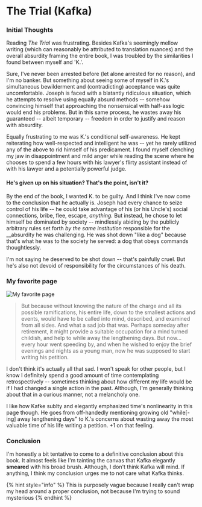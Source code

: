 # The Trial \(Kafka\)

### Initial Thoughts

Reading _The Trial_ was frustrating. Besides Kafka's seemingly mellow writing \(which can reasonably be attributed to translation nuances\) and the overall absurdity framing the entire book, I was troubled by the similarities I found between myself and 'K.'.

Sure, I've never been arrested before \(let alone arrested for no reason\), and I'm no banker. But something about seeing some of myself in K.'s simultaneous bewilderment and \(contradicting\) acceptance was quite uncomfortable. Joseph is faced with a blatantly ridiculous situation, which he attempts to resolve using equally absurd methods -- somehow convincing himself that approaching the nonsensical with half-ass logic would end his problems. But in this same process, he wastes away his guaranteed -- albeit temporary -- freedom in order to justify and reason with absurdity. 

Equally frustrating to me was K.'s conditional self-awareness. He kept reiterating how well-respected and intelligent he was -- yet he rarely utilized any of the above to rid himself of his predicament. I found myself clenching my jaw in disappointment and mild anger while reading the scene where he chooses to spend a few hours with his lawyer's flirty assistant instead of with his lawyer and a potentially powerful judge.

#### He's given up on his situation? That's the point, isn't it?

By the end of the book, I wanted K. to be guilty. And I think I've now come to the conclusion that he actually is. Joseph had every chance to seize control of his life -- he could take advantage of his \(or his Uncle's\) social connections, bribe, flee, escape, _anything._ But instead, he chose to let himself be dominated by society -- mindlessly abiding by the publicly arbitrary rules set forth _by the same institution_ responsible for the __absurdity he was challenging. He was shot down "like a dog" because that's what he was to the society he served: a dog that obeys commands thoughtlessly. 

I'm not saying he deserved to be shot down -- that's painfully cruel. But he's also not devoid of responsibility for the circumstances of his death.

### My favorite page

![My favorite page](../../.gitbook/assets/img_7759.png)

> But because without knowing the nature of the charge and all its possible ramifications, his entire life, down to the smallest actions and events, would have to be called into mind, described, and examined from all sides. And what a sad job that was. Perhaps someday after retirement, it might provide a suitable occupation for a mind turned childish, and help to while away the lengthening days. But now... every hour went speeding by, and when he wished to enjoy the brief evenings and nights as a young man, now he was supposed to start writing his petition.

I don't think it's actually all that sad. I won't speak for other people, but I know I definitely spend a good amount of time contemplating retrospectively -- sometimes thinking about how different my life would be if I had changed a single action in the past. Although, I'm generally thinking about that in a curious manner, not a melancholy one.

I like how Kafke sublty and elegantly emphasized time's nonlinearity in this page though. He goes from off-handedly mentioning growing old "while\[-ing\] away lengthening days" to K.'s concerns about wasting away the most valuable time of his life writing a petition. +1 on that feeling.

### Conclusion

I'm honestly a bit tentative to come to a definitive conclusion about this book. It almost feels like I'm tainting the canvas that Kafka elegantly **smeared** with his broad brush. Although, I don't think Kafka will mind. If anything, I think my conclusion urges me to not care what Kafka thinks. 

{% hint style="info" %}
This is purposely vague because I really can't wrap my head around a proper conclusion, not because I'm trying to sound mysterious
{% endhint %}




